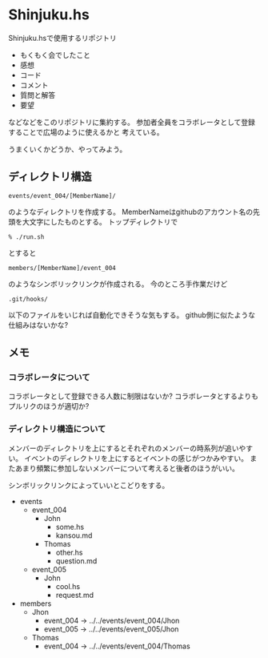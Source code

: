Shinjuku.hs
===========

Shinjuku.hsで使用するリポジトリ

* もくもく会でしたこと
* 感想
* コード
* コメント
* 質問と解答
* 要望

などなどをこのリポジトリに集約する。
参加者全員をコラボレータとして登録することで広場のように使えるかと
考えている。

うまくいくかどうか、やってみよう。

ディレクトリ構造
----------------

	events/event_004/[MemberName]/

のようなディレクトリを作成する。
MemberNameはgithubのアカウント名の先頭を大文字にしたものとする。
トップディレクトリで

	% ./run.sh

とすると

	members/[MemberName]/event_004

のようなシンボリックリンクが作成される。
今のところ手作業だけど

	.git/hooks/

以下のファイルをいじれば自動化できそうな気もする。
github側に似たような仕組みはないかな?

メモ
----

### コラボレータについて

コラボレータとして登録できる人数に制限はないか?
コラボレータとするよりもプルリクのほうが適切か?

### ディレクトリ構造について

メンバーのディレクトリを上にするとそれぞれのメンバーの時系列が追いやすい。
イベントのディレクトリを上にするとイベントの感じがつかみやすい。
またあまり頻繁に参加しないメンバーについて考えると後者のほうがいい。

シンボリックリンクによっていいとこどりをする。

* events
	+ event\_004
		- John
			* some.hs
			* kansou.md
		- Thomas
			* other.hs
			* question.md
	+ event\_005
		- John
			* cool.hs
			* request.md
* members
	+ Jhon
		- event_004 -> ../../events/event_004/Jhon
		- event_005 -> ../../events/event_005/Jhon
	+ Thomas
		- event_004 -> ../../events/event_004/Thomas
